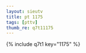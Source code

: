 ```yaml
--- 
layout: sieutv
title: pt 1175
tags: [pttv]
thumb_re: q7t11175
---
```

{% include q7t1 key="1175" %} 
